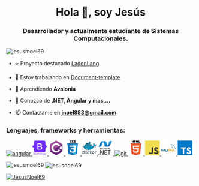 <h1 align="center">Hola 👋, soy Jesús</h1>
<h3 align="center">Desarrollador y actualmente estudiante de Sistemas Computacionales.</h3>

<p align="left"> <img src="https://komarev.com/ghpvc/?username=jesusmoel69&label=Profile%20views&color=0e75b6&style=flat" alt="jesusmoel69" /> </p>


- ⭐ Proyecto destacado [LadonLang](https://github.com/JesusNoel69/LadonLang)

- 🔭 Estoy trabajando en [Document-template](https://github.com/JesusNoel69/Docs-Template)


- 🌱 Aprendiendo  **Avalonia**

- 💬 Conozco de **.NET, Angular y mas,...**

- 📫 Contactame en **jnoel883@gmail.com**


<h3 align="left">Lenguajes, frameworks y herramientas:</h3>
<p align="left"> <a href="https://angular.io" target="_blank" rel="noreferrer"> <img src="https://angular.io/assets/images/logos/angular/angular.svg" alt="angular" width="40" height="40"/> </a> <a href="https://getbootstrap.com" target="_blank" rel="noreferrer"> <img src="https://raw.githubusercontent.com/devicons/devicon/master/icons/bootstrap/bootstrap-plain-wordmark.svg" alt="bootstrap" width="40" height="40"/> </a> <a href="https://www.w3schools.com/cs/" target="_blank" rel="noreferrer"> <img src="https://raw.githubusercontent.com/devicons/devicon/master/icons/csharp/csharp-original.svg" alt="csharp" width="40" height="40"/> </a> <a href="https://www.w3schools.com/css/" target="_blank" rel="noreferrer"> <img src="https://raw.githubusercontent.com/devicons/devicon/master/icons/css3/css3-original-wordmark.svg" alt="css3" width="40" height="40"/> </a> <a href="https://www.docker.com/" target="_blank" rel="noreferrer"> <img src="https://raw.githubusercontent.com/devicons/devicon/master/icons/docker/docker-original-wordmark.svg" alt="docker" width="40" height="40"/> </a> <a href="https://dotnet.microsoft.com/" target="_blank" rel="noreferrer"> <img src="https://raw.githubusercontent.com/devicons/devicon/master/icons/dot-net/dot-net-original-wordmark.svg" alt="dotnet" width="40" height="40"/> </a> <a href="https://git-scm.com/" target="_blank" rel="noreferrer"> <img src="https://www.vectorlogo.zone/logos/git-scm/git-scm-icon.svg" alt="git" width="40" height="40"/> </a> <a href="https://www.w3.org/html/" target="_blank" rel="noreferrer"> <img src="https://raw.githubusercontent.com/devicons/devicon/master/icons/html5/html5-original-wordmark.svg" alt="html5" width="40" height="40"/> </a> <a href="https://developer.mozilla.org/en-US/docs/Web/JavaScript" target="_blank" rel="noreferrer"> <img src="https://raw.githubusercontent.com/devicons/devicon/master/icons/javascript/javascript-original.svg" alt="javascript" width="40" height="40"/> </a> <a href="https://www.mysql.com/" target="_blank" rel="noreferrer"> <img src="https://raw.githubusercontent.com/devicons/devicon/master/icons/mysql/mysql-original-wordmark.svg" alt="mysql" width="40" height="40"/> </a> <a href="https://www.typescriptlang.org/" target="_blank" rel="noreferrer"> <img src="https://raw.githubusercontent.com/devicons/devicon/master/icons/typescript/typescript-original.svg" alt="typescript" width="40" height="40"/> </a>
<p><img align="left" src="https://github-readme-stats.vercel.app/api/top-langs?username=jesusnoel69&show_icons=true&locale=en&layout=compact" alt="jesusmoel69" /></p>

<p>&nbsp;<img align="center" src="https://github-readme-stats.vercel.app/api?username=jesusnoel69&show_icons=true&locale=en" alt="jesusnoel69" /></p>
<p align="left"> <a href="https://github.com/ryo-ma/github-profile-trophy"><img src="https://github-profile-trophy.vercel.app/?username=jesusnoel69" alt="JesusNoel69" /></a> </p>
